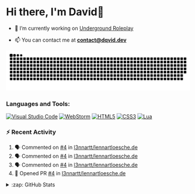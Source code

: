 <h1 align="left">Hi there, I'm David👋</h1>

- 🔭 I’m currently working on [Underground Roleplay](https://github.com/Underground-FiveM)

- 📫 You can contact me at **contact@dqvid.dev**

![GitHub Snake dark](https://github.com/DqvidTM/dqvidtm/blob/output/github-contribution-grid-snake-dark.svg)

<h3 align="left">Languages and Tools:</h3>

[![Visual Studio Code](https://img.shields.io/badge/--007ACC?logo=visual%20studio%20code&logoColor=ffffff)](https://code.visualstudio.com/)
[![WebStorm](https://img.shields.io/badge/--000000?logo=webstorm&logoColor=ffffff)](https://www.jetbrains.com/de-de/webstorm/)
[![HTML5](https://img.shields.io/badge/--E34F26?logo=html5&logoColor=ffffff)]()
[![CSS3](https://img.shields.io/badge/--1572B6?logo=css3&logoColor=ffffff)]()
[![Lua](https://img.shields.io/badge/--2C2D72?logo=lua&logoColor=ffffff)](https://www.lua.org)


### :zap: Recent Activity

<!--START_SECTION:activity-->
1. 🗣 Commented on [#4](https://github.com/l3nnartt/lennartloesche.de/issues/4) in [l3nnartt/lennartloesche.de](https://github.com/l3nnartt/lennartloesche.de)
2. 🗣 Commented on [#4](https://github.com/l3nnartt/lennartloesche.de/issues/4) in [l3nnartt/lennartloesche.de](https://github.com/l3nnartt/lennartloesche.de)
3. 🗣 Commented on [#4](https://github.com/l3nnartt/lennartloesche.de/issues/4) in [l3nnartt/lennartloesche.de](https://github.com/l3nnartt/lennartloesche.de)
4. 💪 Opened PR [#4](https://github.com/l3nnartt/lennartloesche.de/pull/4) in [l3nnartt/lennartloesche.de](https://github.com/l3nnartt/lennartloesche.de)
<!--END_SECTION:activity-->

<details>
  <summary>:zap: GitHub Stats</summary>
<p><img align="center" src="https://github-readme-stats.vercel.app/api?username=dqvidtm&hide_border=true&bg_color=09131B&show_icons=true&theme=dark&locale=en" alt="dqvidtm" /></p>
</details>
